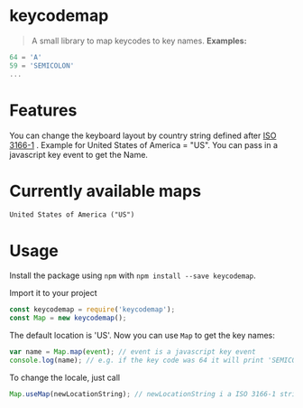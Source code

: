 # keycodemap
> A small library to map keycodes to key names.
**Examples:**
```javascript
64 = 'A'
59 = 'SEMICOLON'
...
```
# Features
You can change the keyboard layout by country string defined after [ISO 3166-1](../glossary.md#main-process) .
Example for United States of America = "US".
You can pass in a javascript key event to get the Name.

# Currently available maps
```
United States of America ("US")
```

# Usage
Install the package using `npm` with `npm install --save keycodemap`.

Import it to your project
```javascript
const keycodemap = require('keycodemap');
const Map = new keycodemap();
```
The default location is 'US'.
Now you can use `Map` to get the key names:
```javascript
var name = Map.map(event); // event is a javascript key event
console.log(name); // e.g. if the key code was 64 it will print 'SEMICOLON'
```
To change the locale, just call
```javascript
Map.useMap(newLocationString); // newLocationString i a ISO 3166-1 string e.g. "US"
```
